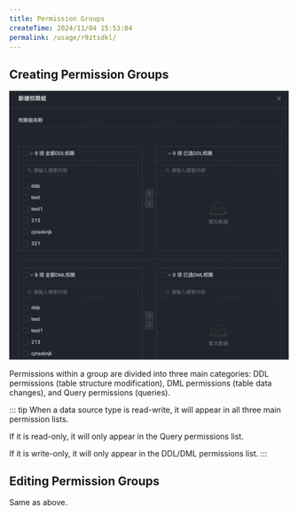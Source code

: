 ```yaml
---
title: Permission Groups
createTime: 2024/11/04 15:53:04
permalink: /usage/r9ztsdkl/
---
```


## Creating Permission Groups

![Create Permission Group](/images/group01.png)

Permissions within a group are divided into three main categories: DDL permissions (table structure modification), DML permissions (table data changes), and Query permissions (queries).

::: tip
When a data source type is read-write, it will appear in all three main permission lists.

If it is read-only, it will only appear in the Query permissions list.

If it is write-only, it will only appear in the DDL/DML permissions list.
:::

## Editing Permission Groups

Same as above.